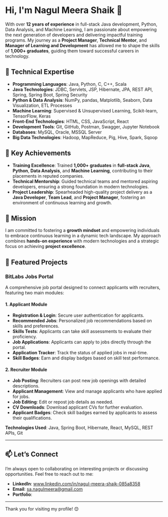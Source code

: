 # Hi, I'm Nagul Meera Shaik 👋

With over **12 years of experience** in full-stack Java development, Python, Data Analysis, and Machine Learning, I am passionate about empowering the next generation of developers and delivering impactful training programs. My journey as a **Project Manager**, **Technical Mentor**, and **Manager of Learning and Development** has allowed me to shape the skills of **1,000+ graduates**, guiding them toward successful careers in technology.

## 🔧 **Technical Expertise**
- **Programming Languages**: Java, Python, C, C++, Scala  
- **Java Technologies**: JDBC, Servlets, JSP, Hibernate, JPA, REST API, Spring, Spring Boot, Spring Security  
- **Python & Data Analysis**: NumPy, pandas, Matplotlib, Seaborn, Data Visualization, ETL Processes  
- **Machine Learning**: Supervised & Unsupervised Learning, Scikit-learn, TensorFlow, Keras  
- **Front-End Technologies**: HTML, CSS, JavaScript, React  
- **Development Tools**: Git, GitHub, Postman, Swagger, Jupyter Notebook  
- **Databases**: MySQL, Oracle, MSSQL Server  
- **Big Data Technologies**: Hadoop, MapReduce, Pig, Hive, Spark, Sqoop  

## 🚀 **Key Achievements**
- **Training Excellence**: Trained **1,000+ graduates** in **full-stack Java**, **Python**, **Data Analysis**, and **Machine Learning**, contributing to their placements in reputed companies.  
- **Technical Mentorship**: Guided technical teams and mentored aspiring developers, ensuring a strong foundation in modern technologies.  
- **Project Leadership**: Spearheaded high-quality project delivery as a **Java Developer**, **Team Lead**, and **Project Manager**, fostering an environment of continuous learning and growth.  

## 🌱 **Mission**
I am committed to fostering a **growth mindset** and empowering individuals to embrace continuous learning in a dynamic tech landscape. My approach combines **hands-on experience** with modern technologies and a strategic focus on achieving **project excellence**.

## 📂 **Featured Projects**

### **BitLabs Jobs Portal**  
A comprehensive job portal designed to connect applicants with recruiters, featuring two main modules:  

#### **1. Applicant Module**  
- **Registration & Login**: Secure user authentication for applicants.  
- **Recommended Jobs**: Personalized job recommendations based on skills and preferences.  
- **Skills Tests**: Applicants can take skill assessments to evaluate their proficiency.  
- **Job Applications**: Applicants can apply to jobs directly through the portal.  
- **Application Tracker**: Track the status of applied jobs in real-time.  
- **Skill Badges**: Earn and display badges based on skill test performance.  

#### **2. Recruiter Module**  
- **Job Posting**: Recruiters can post new job openings with detailed descriptions.  
- **Applicant Management**: View and manage applicants who have applied for jobs.  
- **Job Editing**: Edit or repost job details as needed.  
- **CV Downloads**: Download applicant CVs for further evaluation.  
- **Applicant Badges**: Check skill badges earned by applicants to assess their qualifications.  

**Technologies Used**: Java, Spring Boot, Hibernate, React, MySQL, REST APIs, Git  

---

## 📫 **Let’s Connect**
I’m always open to collaborating on interesting projects or discussing opportunities. Feel free to reach out to me:
- **LinkedIn**: www.linkedin.com/in/nagul-meera-shaik-085a8358 
- **Email**: sa.nagulmeera@gmail.com
- **Portfolio**: 


---

Thank you for visiting my profile! 😊  
